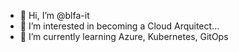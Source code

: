 - 👋 Hi, I’m @blfa-it
- 👀 I’m interested in becoming a Cloud Arquitect...
- 🌱 I’m currently learning Azure, Kubernetes, GitOps


<!---
blfa-it/blfa-it is a ✨ special ✨ repository because its `README.md` (this file) appears on your GitHub profile.
You can click the Preview link to take a look at your changes.
--->
